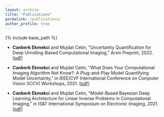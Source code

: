 ```yaml
---
layout: archive
title: "Publications"
permalink: /publications/
author_profile: true
---
```


{% include base_path %}

* **Canberk Ekmekci** and Mujdat Cetin, "Uncertainty Quantification for Deep Unrolling-Based Computational Imaging," Arxiv Preprint, 2022. [[pdf](https://arxiv.org/abs/2207.00698)]

* **Canberk Ekmekci** and Mujdat Cetin, "What Does Your Computational Imaging Algorithm Not Know?: A Plug-and-Play Model Quantifying Model Uncertainty," in IEEE/CVF International Conference on Computer Vision (ICCV) Workshops, 2021. [[pdf](https://openaccess.thecvf.com/content/ICCV2021W/LCI/html/Ekmekci_What_Does_Your_Computational_Imaging_Algorithm_Not_Know_A_Plug-and-Play_ICCVW_2021_paper.html)]

* **Canberk Ekmekci** and Mujdat Cetin, "Model-Based Bayesian Deep Learning Architecture for Linear Inverse Problems in Computational Imaging," in IS&T International Symposium on Electronic Imaging, 2021. [[pdf](https://www.ingentaconnect.com/content/ist/ei/2021/00002021/00000015/art00005)]
